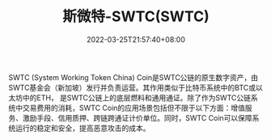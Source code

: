 ﻿---
weight: 
title: "斯微特-SWTC(SWTC)"
description: "SWTC (System Working Token China) Coin是SWTC公链的原生数字资产，由SWTC基金会（新加坡）发行并负责运营"
date: 2022-03-25T21:57:40+08:00
lastmod: 2022-03-25T16:45:40+08:00
draft: false
authors: ["Metabd"]
featuredImage: "siweite-swtcswtc.webp"
link: ""
tags: ["数字代币","斯微特-SWTC(SWTC)"]
categories: ["navigation"]
navigation: ["数字代币"]
lightgallery: true
toc: true
pinned: false
recommend: false
recommend1: false
---
SWTC (System Working Token China) Coin是SWTC公链的原生数字资产，由SWTC基金会（新加坡）发行并负责运营。其作用类似于比特币系统中的BTC或以太坊中的ETH， 是SWTC公链上的底层燃料和通用通证。除了作为SWTC公链系统中交易费用的消耗，SWTC Coin的应用场景包括但不限于以下方面：增值服务、激励手段、信用质押、跨链跨通证计价单位。同时，SWTC Coin可以保障系统运行的稳定和安全，提高恶意攻击的成本。
